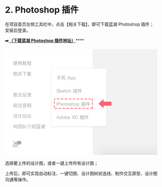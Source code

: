 # 2. Photoshop 插件

在项目首页左侧工具栏中，点击【相关下载】，即可下载蓝湖 Photoshop 插件；安装后登录。

➡️[**（下载蓝湖 Photoshop 插件地址）**](https://lanhuapp.com/ps)\*\*\*\*

![](../../.gitbook/assets/1%20%288%29.png)

  
选择要上传的设计图，或者一键上传所有设计图；

上传后，即可实现自动标注、一键切图、设计图树状连线、制作交互原型、设计图沟通等操作。

